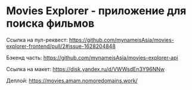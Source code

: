 # Movies Explorer - приложение для поиска фильмов


Ссылка на пул-реквест: https://github.com/mynameisAsia/movies-explorer-frontend/pull/2#issue-1628204848 

Бэкенд часть: https://github.com/mynameisAsia/movies-explorer-api 

Ссылка на макет:  https://disk.yandex.ru/d/VWWsdEn3Y96NNw 

Деплой: https://movies.amam.nomoredomains.work/
